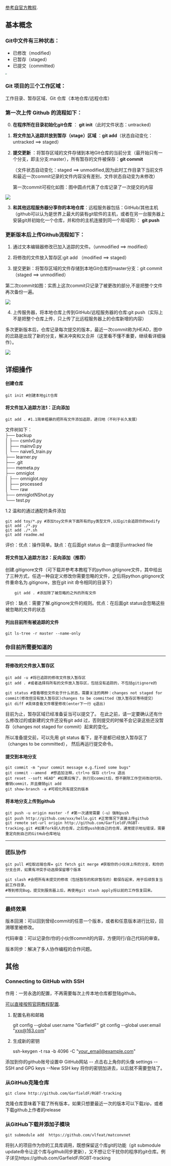  [参考自官方教程](https://git-scm.com/docs "With a Title"). 

## 基本概念
### Git中文件有三种状态：

+ 已修改（modified）
+ 已暂存（staged）
+ 已提交（committed）

<img src="github.png" style="zoom:30%" >

### Git 项目的三个工作区域：

工作目录、暂存区域、Git 仓库（本地仓库/远程仓库）



### 第一次上传 Github 的流程如下：


0.  **在程序所在目录初始化git仓库** ： **git init**（此时文件状态：untracked）

1. **将文件加入追踪并放到暂存（stage）区域** ：**git add**（状态自动变化：untracked ==> staged）

 
   
2. **提交更新** ：将暂存区域的文件存储到本地Git仓库的当前分支（最开始只有一个分支，即主分支:master），所有暂存的文件被保存：**git commit** 

   （文件状态自动变化：staged ==> unmodified,因为此时工作目录下当前文件和最近一次commit记录的文件内容没有差别，文件状态自动变为未修改）

   第一次commit可视化如图：图中圆点代表了仓库记录了一次提交的内容

  <img src="commitlog0.png" >

3. **和其他远程服务器分享你的本地仓库**：远程服务器包括：GitHub/其他主机（github可以认为是世界上最大的装有git软件的主机，或者在另一台服务器上安装git并初始化一个仓库，并和你的主机连接到同一个局域网）： **git push**

### 更新版本后上传Github流程如下：

1. 通过文本编辑器修改已加入追踪的文件。（unmodified ==> modified）

2. 将修改的文件放入暂存区:git add （modified ==> staged）

3. 提交更新：将暂存区域的文件存储到本地Git仓库的master分支：git commit （staged ==> unmodified）

  第二次commit如图：实质上这次commit只记录了被更改的部分,不是把整个文件再次备份一遍。

  <img src="commitlog1.png" >

4. 上传服务器，将本地仓库上传到GitHub/远程服务器的仓库:git push（实际上不是把整个仓库上传，只上传了比远程服务器上的仓库新增的内容）

多次更新版本后，仓库记录每次提交的版本，最近一次commit称为HEAD，图中的岔路是出现了新的分支，解决冲突和又合并（这里看不懂不重要，继续看详细操作）。

  <img src="commitlog2.png" >


## 详细操作
#### 创建仓库

    git init #创建本地git仓库
    

#### 将文件加入追踪方法1：正向添加

    git add . #1.1简单粗暴的把所有文件添加追踪，递归地（不利于长久发展）
    
    
文件树如下：    
   ├── backup  
   │   ├── csmlv0.py  
   │   ├── mainv0.py  
   │   └── naive5_train.py  
   ├── learner.py  
   ├── .git  
   ├── memeta.py  
   ├── omniglot  
   │   ├── omniglot.npy  
   │   ├── processed  
   │   └── raw  
   ├── omniglotNShot.py  
   └── test.py 
   
1.2 温和的通过通配符条件添加

    git add toy/*.py #添加toy文件夹下面所有的py类型文件,以后git会追踪你的modify
    git add ./*.py
    git add ./*.sh
    git add readme.md

评价：优点：操作简单。缺点：在后面git status 会一直提示untracked file

#### 将文件加入追踪方法2：反向添加（推荐）

创建.gitignore文件（可下载并参考本教程下的python.gitignore文件，其中给出了三种方式，任选一种自定义修改你需要忽略的文件，之后将python.gitignore文件重命名为.gitignore，放在git init 命令相同的目录下） 

        git add . #添加除了被忽略的之外的所有文件

评价：缺点：需要了解.gitignore文件的规则。优点：在后面git status会忽略这些被忽略的文件的状态

#### 列出目前所有被追踪的文件

    git ls-tree -r master --name-only

### 你目前所需要知道的
----

#### 将修改的文件放入暂存区

    git add -u #将已追踪的修改文件放入暂存区
    git add . #或者选择将所有的文件放入暂存区，包括没有追踪的，不包括gitignore的
      
    git status #查看哪些文件处于什么状态，需要关注的两种：changes not staged for commit(修改但没有放入暂存区)changes to be committed（放入暂存区等待提交）
    git diff #具体查看文件哪里修改(enter下一行 q退出)

目前为止，暂存区域已经准备妥当可以提交了。 在此之前，请一定要确认还有什么修改过的或新建的文件还没有git add 过，否则提交的时候不会记录这些还没暂存（changes not staged for commit）起来的变化。  

所以准备提交前，可以先用 git status 看下，是不是都已经放入暂存区了（changes to be committed）， 然后再运行提交命令。


#### 提交到本地分支

    git commit -m "your commit message e.g.fixed some bugs"
    git commit --amend  #想追加注释，ctrl+o 保存 ctrl+x 退出
    git reset --soft HEAD^ #如果后悔了，执行完commit后，想不删除工作空间改动代码，撤销commit，并且撤销git add
    git show-branch -a #可视化所有提交的版本

#### 将本地分支上传到github

    git push -u origin master -f #第一次通常需要（-u）强制push
    git push http://github.com/xxx/hello.git #正常情况下直接上传github
    git remote set-url origin http://github.com/GarfieldF/RGBT-tracking.git #如果fork别人的仓库，之后想push到自己的仓库，通常提示地址错误，需要重定向到自己的GitHub仓库地址

----
### 团队协作
    git pull #拉取远端仓库= git fetch git merge #获取你的小伙伴上传的分支，和你的分支合并，如果有冲突手动选择保留哪个版本
    
    git slash #会把所有未提交的修改（包括暂存的和非暂存的）都保存起来，用于后续恢复当前工作目录。
    #等到修完Bug，提交到服务器上后，再使用git stash apply将以前的工作恢复回来。

----
### 最终效果

版本回溯：可以回到曾经commit的任意一个版本，或者和任意版本进行比较，回溯哪里被修改。

代码审查：可以记录你/你的小伙伴commit的内容，方便同行/自己代码的审查。

版本同步：解决了多人协作编程的合作问题。

## 其他


### Connecting to GitHub with SSH 

作用：一劳永逸的配置，不再需要每次上传本地仓库都登陆github。

 [可以直接按照官网教程配置](https://help.github.com/en/articles/connecting-to-github-with-ssh "With a Title"). 

1. 配置名称和邮箱


    git config --global user.name "GarfieldF"
    git config --global user.email "xxx@163.com"

2. 生成新的密钥

    ssh-keygen -t rsa -b 4096 -C "your_email@example.com"

添加到你的github账号设置中
GitHub网站  -- 点击右上角你的头像 settings  --  SSH and GPG keys --New SSH key
将你的密钥加进去，以后就不需要登陆了。


### 从GitHub克隆仓库

    git clone http://github.com/GarfieldF/RGBT-tracking

克隆仓库意味着下载了所有版本，如果只想要最近一次的版本可以下载zip，或者下载github上作者的release

### 从GitHub下载并添加子模块

    git submodule add  https://github.com/vlfeat/matconvnet

将别人的项目作为你的工具库调用，既想保留这个库git的功能（git submodule update命令让这个库与github同步更新），又不想让它干扰你的程序的git仓库。例子详见https://github.com/GarfieldF/RGBT-tracking
